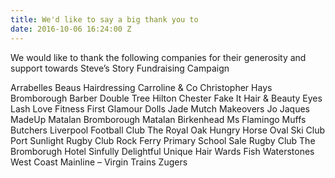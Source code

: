 ```yaml
---
title: We'd like to say a big thank you to
date: 2016-10-06 16:24:00 Z
---
```


We would like to thank the following companies for their generosity and support towards Steve’s Story Fundraising Campaign

Arrabelles
Beaus Hairdressing
Carroline & Co
Christopher Hays Bromborough Barber
Double Tree Hilton Chester
Fake It Hair & Beauty
Eyes Lash Love
Fitness First
Glamour Dolls
Jade Mutch Makeovers
Jo Jaques
MadeUp
Matalan Bromborough
Matalan Birkenhead
Ms Flamingo
Muffs Butchers
Liverpool Football Club
The Royal Oak Hungry Horse
Oval Ski Club
Port Sunlight Rugby Club
Rock Ferry Primary School
Sale Rugby Club
The Bromborugh Hotel
Sinfully Delightful
Unique Hair
Wards Fish
Waterstones
West Coast Mainline – Virgin Trains
Zugers
